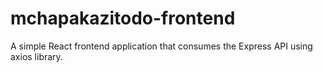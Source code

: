 # mchapakazitodo-frontend

A simple React frontend application that consumes the Express API using axios library.
